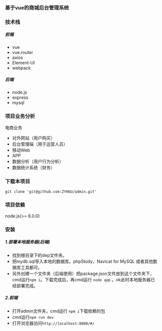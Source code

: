 ### 基于vue的商城后台管理系统
### 技术栈
##### 前端
- vue
- vue.router
- axios
- Element-UI
- webpack
##### 后端
- node.js
- express
- mysql
### 项目业务分析
电商业务

- 对外网站（用户购买）
- 后台管理端（用于运营人员）
- 移动Web
- APP
- 数据分析（用户行为分析）
- 数据统计系统（财务）
### 下载本项目
`git clone 'git@github.com:ZYHUU/admin.git'`
### 项目依赖
node.js(>= 6.0.0)
### 安装
##### 1.部署本地服务器(后端) 
- 找到根目录下的dep文件夹。
- 把mydb.sql导入本地的数据库。phpStudy，Navicat for MySQL 或者其他数据库工具都可。
- 另外创建一个文件夹（后端使用）把package.json文件放到这个文件夹下，cmd运行`npm i`。下载完成后，再cmd运行 `node app` 。ok此时本地服务器已经部署完成。
##### 2.前端
- 打开admin文件夹，cmd运行 `npm i`下载依赖的包
- cmd运行`npm run dev`
- 打开浏览器访问`http://localhost:8080/#/`

